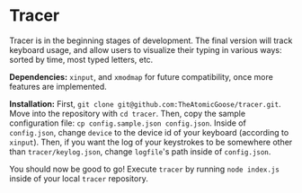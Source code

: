 Tracer
======

Tracer is in the beginning stages of development. The final version will track keyboard usage, and allow users to visualize their typing in various ways: sorted by time, most typed letters, etc.

**Dependencies:** `xinput`, and `xmodmap` for future compatibility, once more features are implemented.

**Installation:** First, `git clone git@github.com:TheAtomicGoose/tracer.git`. Move into the repository with `cd tracer`. Then, copy the sample configuration file: `cp config.sample.json config.json`. Inside of `config.json`, change `device` to the device id of your keyboard (according to `xinput`). Then, if you want the log of your keystrokes to be somewhere other than `tracer/keylog.json`, change `logfile`'s path inside of `config.json`.

You should now be good to go! Execute `tracer` by running `node index.js` inside of your local `tracer` repository.
